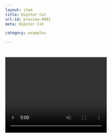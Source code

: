 ```yaml
---
layout: item
title: Hipster Cat
url-id: preview-0001
meta: Hipster Cat

category: examples

---
```


<div class="embed-responsive embed-responsive-16by9" style="margin-top: 40px;">
  <video width="320" height="240" controls>
	  <source src="../../assets/video/video-0001.mp4" type="video/mp4">
	Your browser does not support the video tag.
  </video>
</div>
